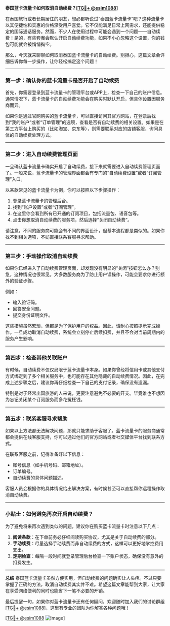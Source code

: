 **泰国蓝卡流量卡如何取消自动续费？[[TG💪+ @esim1088](https://t.me/s/esim1088)]**

在泰国旅行或者长期居住的朋友，想必都听说过“泰国蓝卡流量卡”吧？这种流量卡以其便捷性和实惠的价格深受用户喜爱。它不仅能满足日常上网需求，还能提供稳定的国际通话服务。然而，不少人在使用过程中可能会遇到一个问题——自动续费！是的，有些套餐会默认开启自动续费功能，如果不小心忽略这个设置，你的钱包可能就会被悄悄掏空。

那么，今天就来聊聊如何取消泰国蓝卡流量卡的自动续费。别担心，这篇文章会详细告诉你每一步操作，让你轻松搞定这个问题！

---

### **第一步：确认你的蓝卡流量卡是否开启了自动续费**
首先，你需要登录到蓝卡流量卡的管理平台或APP上，检查一下自己的账户信息。通常情况下，蓝卡流量卡的自动续费功能会在购买时默认开启，但具体设置因服务商而异。

如果你是通过官网购买的蓝卡流量卡，可以直接访问其官方网站，在登录后找到“我的账户”或者“订单管理”的选项，查看是否有自动续费的相关设置。如果是在第三方平台上购买的（比如淘宝、京东等），则需要联系对应的店铺客服，询问具体的自动续费处理方式。

---

### **第二步：进入自动续费管理页面**
一旦确认蓝卡流量卡确实开启了自动续费，接下来就需要进入自动续费管理页面了。一般来说，蓝卡流量卡的管理界面都会有专门的“自动续费设置”或者“订阅管理”入口。

以某款常见的蓝卡流量卡为例，你可以按照以下步骤操作：

1. 登录蓝卡流量卡的管理后台。
2. 找到“账户设置”或者“订阅管理”。
3. 在这里你会看到所有已开通的订阅项目，包括流量包、语音包等。
4. 点击你想取消自动续费的服务项，然后选择“关闭自动续费”。

请注意，不同的服务商可能会有不同的界面设计，但基本流程都是类似的。如果你找不到相关选项，不妨直接联系客服寻求帮助。

---

### **第三步：手动操作取消自动续费**
如果你已经进入了自动续费管理页面，却发现没有明显的“关闭”按钮怎么办？别急，这种情况也很常见。大多数服务商为了防止用户误操作，可能会要求你进行额外的验证步骤。

例如：
- 输入验证码。
- 回答安全问题。
- 提交身份证明文件。

这些措施虽然繁琐，但都是为了保护用户的权益。因此，请耐心按照提示完成操作。一旦成功取消自动续费，系统会立刻停止后续扣费，并且不会对当前周期内的服务产生影响。

---

### **第四步：检查其他关联账户**
有时候，自动续费不仅仅局限于蓝卡流量卡本身。如果你曾经将信用卡或其他支付方式绑定到了多个相关服务中，也可能存在其他隐藏的自动续费情况。因此，在完成上述步骤之后，建议你再仔细检查一下自己的支付记录，确保没有遗漏。

特别是对于经常出国旅游的人来说，更要注意避免不必要的开支。毕竟谁也不想因为忘记关闭某个订阅服务而多花冤枉钱。

---

### **第五步：联系客服寻求帮助**
如果以上方法都无法解决问题，那就只能求助于客服了。蓝卡流量卡的服务商通常都会提供在线客服支持，你可以通过他们的官方网站或者社交媒体平台找到联系方式。

在联系客服之前，记得准备好以下信息：
- 账号信息（如手机号码、邮箱地址）。
- 订单编号。
- 自动续费的具体问题描述。

客服人员会根据你的具体情况给出解决方案，有时候甚至可以直接帮你远程操作取消自动续费。

---

### **小贴士：如何避免再次开启自动续费？**
为了避免将来再次遇到类似的问题，建议你在购买蓝卡流量卡时注意以下几点：

1. **阅读条款**：在下单前务必仔细阅读购买协议，尤其是关于自动续费的部分。
2. **手动续费**：尽量选择手动续费而非自动续费的方式，这样可以更好地掌控费用支出。
3. **定期检查**：每隔一段时间就登录管理后台检查一下账户状态，确保没有意外的扣费发生。

---

**总结**
泰国蓝卡流量卡虽然方便实用，但自动续费的问题确实让人头疼。不过只要掌握了正确的方法，取消自动续费其实并不难。希望这篇文章能帮到大家，让大家在享受网络便利的同时也能省下一笔不必要的开销。

最后提醒一句，如果你对蓝卡流量卡还有任何疑问，欢迎随时加入我们的讨论群组[[TG💪+ @esim1088](https://t.me/s/esim1088)]，这里有专业的团队为你解答各种问题哦！

[[TG💪+ @esim1088](https://t.me/s/esim1088) ![Image](https://i.postimg.cc/4NQfJmqS/Snipaste-2025-05-13-00-14-12.png)]